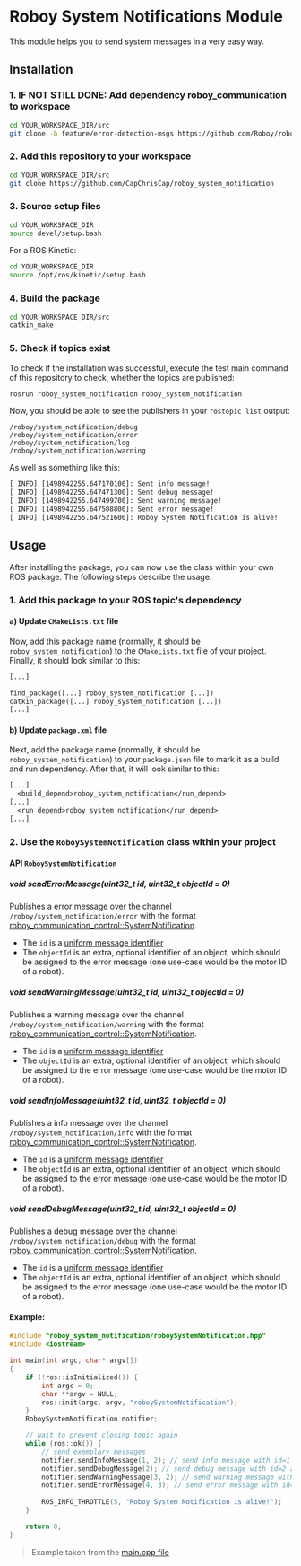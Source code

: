 # Roboy System Notifications Module

This module helps you to send system messages in a very easy way.

## Installation

### 1. IF NOT STILL DONE: Add dependency roboy_communication to workspace
```bash
cd YOUR_WORKSPACE_DIR/src
git clone -b feature/error-detection-msgs https://github.com/Roboy/roboy_communication
```

### 2. Add this repository to your workspace
```bash
cd YOUR_WORKSPACE_DIR/src
git clone https://github.com/CapChrisCap/roboy_system_notification
```

### 3. Source setup files
```bash
cd YOUR_WORKSPACE_DIR
source devel/setup.bash
```

For a ROS Kinetic: 
```bash
cd YOUR_WORKSPACE_DIR
source /opt/ros/kinetic/setup.bash 
```

### 4. Build the package
```bash
cd YOUR_WORKSPACE_DIR/src
catkin_make
```

### 5. Check if topics exist
To check if the installation was successful, execute the test main command 
of this repository to check, whether the topics are published: 
```bash
rosrun roboy_system_notification roboy_system_notification
```

Now, you should be able to see the publishers in your `rostopic list` output: 
```
/roboy/system_notification/debug
/roboy/system_notification/error
/roboy/system_notification/log
/roboy/system_notification/warning
```

As well as something like this: 
```txt
[ INFO] [1498942255.647170100]: Sent info message!
[ INFO] [1498942255.647471300]: Sent debug message!
[ INFO] [1498942255.647499700]: Sent warning message!
[ INFO] [1498942255.647508800]: Sent error message!
[ INFO] [1498942255.647521600]: Roboy System Notification is alive!
```

## Usage

After installing the package, you can now use the class within your own ROS package. The following steps 
describe the usage. 

### 1. Add this package to your ROS topic's dependency

#### a) Update `CMakeLists.txt` file

Now, add this package name (normally, it should be `roboy_system_notification`) to the 
`CMakeLists.txt` file of your project. Finally, it should look similar to this: 

```txt
[...]

find_package([...] roboy_system_notification [...])
catkin_package([...] roboy_system_notification [...])
[...]
```

#### b) Update `package.xml` file

Next, add the package name (normally, it should be `roboy_system_notification`) to your `package.json` file 
to mark it as a build and run dependency. After that, it will look similar to this: 

```txt
[...]
  <build_depend>roboy_system_notification</run_depend>
[...]
  <run_depend>roboy_system_notification</run_depend>
[...]
```

### 2. Use the `RoboySystemNotification` class within your project

#### API `RoboySystemNotification`

##### void sendErrorMessage(uint32_t id, uint32_t objectId = 0)

Publishes a error message over the channel `/roboy/system_notification/error` with the format [roboy_communication_control::SystemNotification](https://github.com/Roboy/roboy_communication/blob/master/roboy_communication_control/msg/SystemNotification.msg). 

 - The `id` is a [uniform message identifier](https://github.com/CapChrisCap/roboy_communication/blob/feature/error-detection-msgs/middleware/include/common_utilities/CommonDefinitions.h#L16)
 - The `objectId` is an extra, optional identifier of an object, which should be assigned to the error message (one use-case would be the motor ID of a robot).

##### void sendWarningMessage(uint32_t id, uint32_t objectId = 0)

Publishes a warning message over the channel `/roboy/system_notification/warning` with the format [roboy_communication_control::SystemNotification](https://github.com/Roboy/roboy_communication/blob/master/roboy_communication_control/msg/SystemNotification.msg). 

 - The `id` is a [uniform message identifier](https://github.com/CapChrisCap/roboy_communication/blob/feature/error-detection-msgs/middleware/include/common_utilities/CommonDefinitions.h#L16)
 - The `objectId` is an extra, optional identifier of an object, which should be assigned to the error message (one use-case would be the motor ID of a robot).

##### void sendInfoMessage(uint32_t id, uint32_t objectId = 0)

Publishes a info message over the channel `/roboy/system_notification/info` with the format [roboy_communication_control::SystemNotification](https://github.com/Roboy/roboy_communication/blob/master/roboy_communication_control/msg/SystemNotification.msg). 

 - The `id` is a [uniform message identifier](https://github.com/CapChrisCap/roboy_communication/blob/feature/error-detection-msgs/middleware/include/common_utilities/CommonDefinitions.h#L16)
 - The `objectId` is an extra, optional identifier of an object, which should be assigned to the error message (one use-case would be the motor ID of a robot).

##### void sendDebugMessage(uint32_t id, uint32_t objectId = 0)

Publishes a debug message over the channel `/roboy/system_notification/debug` with the format [roboy_communication_control::SystemNotification](https://github.com/Roboy/roboy_communication/blob/master/roboy_communication_control/msg/SystemNotification.msg). 

 - The `id` is a [uniform message identifier](https://github.com/CapChrisCap/roboy_communication/blob/feature/error-detection-msgs/middleware/include/common_utilities/CommonDefinitions.h#L16)
 - The `objectId` is an extra, optional identifier of an object, which should be assigned to the error message (one use-case would be the motor ID of a robot).


#### Example: 

```cpp
#include "roboy_system_notification/roboySystemNotification.hpp"
#include <iostream>

int main(int argc, char* argv[])
{
    if (!ros::isInitialized()) {
        int argc = 0;
        char **argv = NULL;
        ros::init(argc, argv, "roboySystemNotification");
    }
    RoboySystemNotification notifier;

    // wait to prevent closing topic again
    while (ros::ok()) {
        // send exemplary messages
        notifier.sendInfoMessage(1, 2); // send info message with id=1 and objectId=2
        notifier.sendDebugMessage(2); // send debug message with id=2 and objectId=Default(0)
        notifier.sendWarningMessage(3, 2); // send warning message with id=3 and objectId=2
        notifier.sendErrorMessage(4, 3); // send error message with id=3 and objectId=3
        
        ROS_INFO_THROTTLE(5, "Roboy System Notification is alive!");
    }

    return 0;
}
```

> Example taken from the [main.cpp file](./src/main.cpp)

